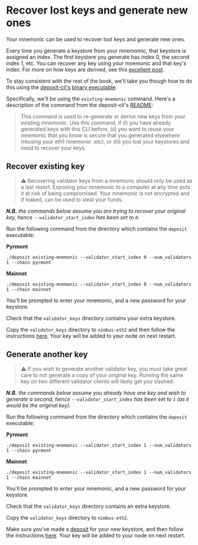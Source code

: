 # Recover lost keys and generate new ones

Your  mnemonic can be used to recover lost keys and generate new ones.

Every time you generate a keystore from your mnemomic, that keystore is assigned an index. The first keystore you generate has index 0, the second index 1, etc. You can recover any key using your mnemonic and that key's index. For more on how keys are derived, see this [excellent post](https://blog.ethereum.org/2020/05/21/keys/).

To stay consistent with the rest of the book, we'll take you though how to do this using the [deposit-cli's](https://github.com/ethereum/eth2.0-deposit-cli) [binary executable](https://github.com/ethereum/eth2.0-deposit-cli/releases).

Specifically, we'll be using the `existing-mnemonic` command. Here's a description of the command from the deposit-cli's [README](https://github.com/ethereum/eth2.0-deposit-cli#step-2-create-keys-and-deposit_data-json):

> This command is used to re-generate or derive new keys from your existing mnemonic. Use this command, if (i) you have already generated keys with this CLI before, (ii) you want to reuse your mnemonic that you know is secure that you generated elsewhere (reusing your eth1 mnemonic .etc), or (iii) you lost your keystores and need to recover your keys.

## Recover existing key

> ⚠️  Recovering validator keys from a mnemonic should only be used as a last resort. Exposing your mnemonic to a computer at any time puts it at risk of being compromised. Your mnemonic is not encrypted and if leaked, can be used to steal your funds.

***N.B.** the commands below assume you are trying to recover your original key, hence `--validator_start_index` has been set to `0`.*

Run the following command from the directory which contains the `deposit` executable:

**Pyrmont**
```
./deposit existing-mnemonic --validator_start_index 0 --num_validators 1 --chain pyrmont
```

**Mainnet**
```
./deposit existing-mnemonic --validator_start_index 0 --num_validators 1 --chain mainnet
```

You'll be prompted to enter your mnemonic, and a new password for your keystore.

Check that the `validator_keys` directory contains your extra keystore.

Copy the `validator_keys` directory to `nimbus-eth2` and then follow the instructions [here](./keys.md). Your key will be added to your node on next restart.

## Generate another key

> ⚠️  If you wish to generate another validator key,  you must take great care
to not generate a copy of your original key. Running the same key on two different validator clients will likely get you slashed.

***N.B.** the commands below assume you already have one key and wish to generate a second, hence `--validator_start_index` has been set to `1` (as `0` would be the original key).*


Run the following command from the directory which contains the `deposit` executable:

**Pyrmont**
```
./deposit existing-mnemonic --validator_start_index 1 --num_validators 1 --chain pyrmont
```

**Mainnet**
```
./deposit existing-mnemonic --validator_start_index 1 --num_validators 1 --chain mainnet
```

You'll be prompted to enter your mnemonic, and a new password for your keystore.

Check that the `validator_keys` directory contains an extra keystore.

Copy the `validator_keys` directory to `nimbus-eth2`.

Make sure you've made a [deposit](./deposit.md) for your new keystore, and then follow the instructions [here](./keys.md). Your key will be added to your node on next restart.





